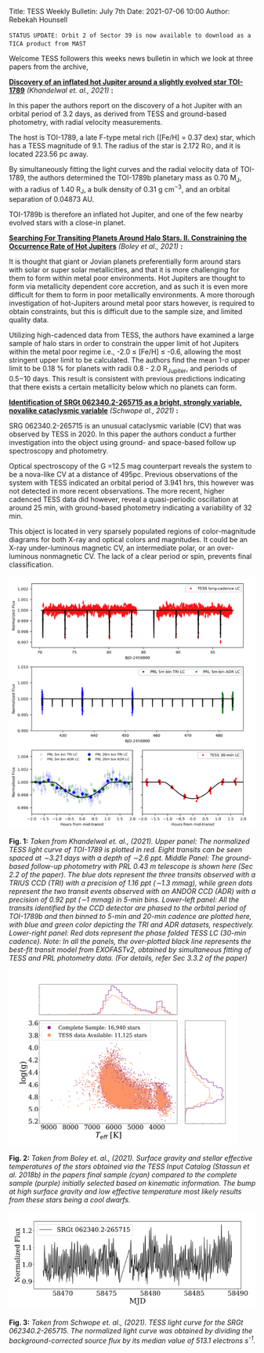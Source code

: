 Title: TESS Weekly Bulletin: July 7th
Date: 2021-07-06 10:00
Author: Rebekah Hounsell

`STATUS UPDATE: Orbit 2 of Sector 39 is now available to download as a TICA product from MAST`

Welcome TESS followers this weeks news bulletin in which we look at three papers from the archive, 

**[Discovery of an inflated hot Jupiter around a slightly evolved star TOI-1789](https://arxiv.org/abs/2106.08660)** *(Khandelwal et. al., 2021)* **:**

In this paper the authors report on the discovery of a hot Jupiter with an orbital period of  3.2 days, as derived from TESS and ground-based photometry, with radial velocity measurements. 

The host is TOI-1789, a late F-type metal rich ([Fe/H] =  0.37 dex) star, which has a TESS magnitude of 9.1. The radius of the star is 2.172 R⊙, and it is located 223.56 pc away.

By simultaneously fitting the light curves and the radial velocity data of TOI-1789, the authors determined the TOI-1789b planetary mass as 0.70 M<sub>J</sub>, with a radius of 1.40 R<sub>J</sub>, a bulk density of 0.31 g cm<sup>−3</sup>, and an orbital separation of  0.04873 AU. 

TOI-1789b is therefore an inflated hot Jupiter, and one of the few nearby evolved stars with a close-in planet. 

**[Searching For Transiting Planets Around Halo Stars. II. Constraining the Occurrence Rate of Hot Jupiters](https://arxiv.org/abs/2106.13242)** *(Boley et al.,  2021)* **:**

It is thought that giant or Jovian planets preferentially form around stars with solar or super solar metallicities, and that it is more challenging for them to form within metal poor environments. Hot Jupiters are thought to form via metallicity dependent core accretion, and as such it is even more difficult for them to form in poor metallically environments. 
A more thorough investigation of hot-Jupiters around metal poor stars however, is required to obtain constraints, but this is difficult due to the sample size, and limited quality data. 

Utilizing high-cadenced data from TESS, the authors have examined a large sample of halo stars in order to constrain the upper limit of hot Jupiters within the metal poor regime i.e., -2.0 ≤ [Fe/H] ≤ -0.6, allowing the most stringent upper limit to be calculated. The authors find the mean 1-σ upper limit to be 0.18 % for planets with radii 0.8 - 2.0 R<sub>Jupiter</sub>, and periods of 0.5−10 days. This result is consistent with previous predictions indicating that there exists a certain metallicity below which no planets can form.

**[Identification of SRGt 062340.2-265715 as a bright, strongly variable, novalike cataclysmic variable](https://arxiv.org/abs/2106.14538)** *(Schwope al.,  2021)* **:**

SRG 062340.2-265715 is an unusual cataclysmic variable (CV) that was observed by TESS in 2020. In this paper the authors conduct a further investigation into the object using ground- and space-based follow up spectroscopy and photometry. 

Optical spectroscopy of the G =12.5 mag counterpart reveals the system to be a nova-like CV at a distance of 495pc. 
Previous observations of the system with TESS indicated an orbital period of 3.941 hrs, this however was not detected in more recent observations. The more recent, higher cadenced TESS data did however, reveal a quasi-periodic oscillation at around 25 min, with ground-based photometry indicating a variability of 32 min. 

This object is located in very sparsely populated regions of color-magnitude diagrams for both X-ray and optical colors and magnitudes. It could be an X-ray under-luminous magnetic CV, an intermediate polar, or an over-luminous nonmagnetic CV. The lack of a clear period or spin, prevents final classification.

![Khandelwal ](images/news/Khandelwal_2021.png)

**Fig. 1:** *Taken from Khandelwal et. al., (2021). Upper panel: The normalized TESS light curve of TOI-1789 is plotted in red. Eight transits can be seen spaced at ∼3.21 days with a depth of ∼2.6 ppt. Middle Panel: The ground-based follow-up photometry with PRL 0.43 m telescope is shown here (Sec 2.2 of the paper). The blue dots represent the three transits observed with a TRIUS CCD (TRI) with a precision of 1.16 ppt (∼1.3 mmag), while green dots represent the two transit events observed with an ANDOR CCD (ADR) with a precision of 0.92 ppt (∼1 mmag) in 5-min bins. Lower-left panel: All the transits identified by the CCD detector are phased to the orbital period of TOI-1789b and then binned to 5-min and 20-min cadence are plotted here, with blue and green color depicting the TRI and ADR datasets, respectively. Lower-right panel: Red dots represent the phase folded TESS LC (30-min cadence). Note: In all the panels, the over-plotted black line represents the best-fit transit model from EXOFASTv2, obtained by simultaneous fitting of TESS and PRL photometry data. (For details, refer Sec 3.3.2 of the paper)*

![Boley](images/news/Boley_2021.png)

**Fig. 2:** *Taken from Boley et. al., (2021). Surface gravity and stellar effective temperatures of the stars obtained via the TESS Input Catalog (Stassun et al. 2018b) in the papers final sample (cyan) compared to the complete sample (purple) initially selected based on kinematic information. The bump at high surface gravity and low effective temperature most likely results from these stars being a cool dwarfs.* 


![Schwope](images/news/Schwope_2021.png)

**Fig. 3:** *Taken from Schwope et. al., (2021). TESS light curve for the SRGt 062340.2-265715. The normalized light curve was obtained by dividing the background-corrected source flux by its median value of 513.1 electrons s<sup>-1</sup>.*

